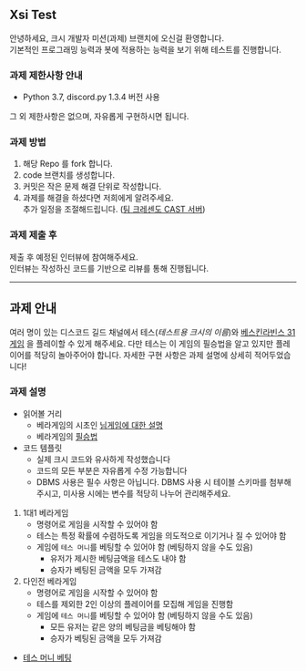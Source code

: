## Xsi Test 

안녕하세요, 크시 개발자 미션(과제) 브랜치에 오신걸 환영합니다.
<br>
기본적인 프로그래밍 능력과 봇에 적용하는 능력을 보기 위해 테스트를 진행합니다.

### 과제 제한사항 안내

- Python 3.7, discord.py 1.3.4 버전 사용

그 외 제한사항은 없으며, 자유롭게 구현하시면 됩니다.

### 과제 방법

1. 해당 Repo 를 fork 합니다.
2. code 브랜치를 생성합니다.
3. 커밋은 작은 문제 해결 단위로 작성합니다.
4. 과제를 해결을 하셨다면 저희에게 알려주세요. <br>
    추가 일정을 조절해드립니다. ([팀 크레센도 CAST 서버](https://discord.gg/WqyNJM7))

### 과제 제출 후

제출 후 예정된 인터뷰에 참여해주세요. <br>
인터뷰는 작성하신 코드를 기반으로 리뷰를 통해 진행됩니다.

---

## 과제 안내 

여러 명이 있는 디스코드 길드 채널에서 테스(*테스트용 크시의 이름*)와 <u>[베스킨라빈스 31 게임](https://nyseul.blog.me/220009539606)</u> 을 플레이할 수 있게 해주세요.
다만 테스는 이 게임의 필승법을 알고 있지만 플레이어를 적당히 놀아주어야 합니다. 
자세한 구현 사항은 과제 설명에 상세히 적어두었습니다!

### 과제 설명
- 읽어볼 거리
    - 베라게임의 시초인 [님게임에 대한 설명](https://nyseul.blog.me/220009539606)
    - 베라게임의 [필승법](http://www.astronomer.rocks/news/articleView.html?idxno=86122)
- 코드 템플릿
    - 실제 크시 코드와 유사하게 작성했습니다
    - 코드의 모든 부분은 자유롭게 수정 가능합니다
    - DBMS 사용은 필수 사항은 아닙니다. DBMS 사용 시 테이블 스키마를 첨부해주시고, 미사용 시에는 변수를 적당히 나누어 관리해주세요.

1. 1대1 베라게임
    - 명령어로 게임을 시작할 수 있어야 함
    - 테스는 특정 확률에 수렴하도록 게임을 의도적으로 이기거나 질 수 있어야 함
    - 게임에 `테스 머니`를 베팅할 수 있어야 함 (베팅하지 않을 수도 있음)
        - 유저가 제시한 베팅금액을 테스도 내야 함
        - 승자가 베팅된 금액을 모두 가져감
2. 다인전 베라게임
    - 명령어로 게임을 시작할 수 있어야 함
    - 테스를 제외한 2인 이상의 플레이어를 모집해 게임을 진행함
    - 게임에 `테스 머니`를 베팅할 수 있어야 함 (베팅하지 않을 수도 있음)
        - 모든 유저는 같은 양의 베팅금을 베팅해야 함
        - 승자가 베팅된 금액을 모두 가져감

* [테스 머니 베팅](https://cafe.naver.com/teamcrescendocafe/book5104350/1184)

